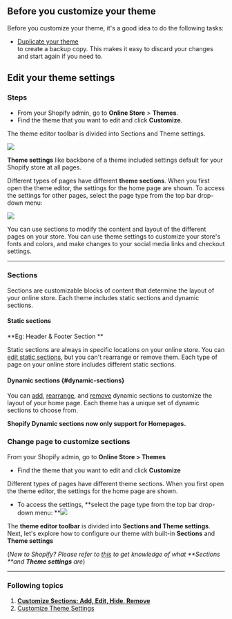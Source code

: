 ## Before you customize your theme

Before you customize your theme, it's a good idea to do the following tasks:

* [Duplicate your theme](https://help.shopify.com/en/manual/using-themes/managing-themes/duplicating-themes)  
  to create a backup copy. This makes it easy to discard your changes and start again if you need to.

## Edit your theme settings

### Steps

* From your Shopify admin, go to **Online Store** &gt; **Themes**.
* Find the theme that you want to edit and click **Customize**.

The theme editor toolbar is divided into Sections and Theme settings.

![](https://help.shopify.com/assets/themes/editor-tabs-d6a578d45bf5feac7da3f618de523b00eacf724049c10e6cd6348fd061bb7e1f.png)

**Theme settings** like backbone of a theme included settings default for your Shopify store at all pages.

Different types of pages have different **theme sections**. When you first open the theme editor, the settings for the home page are shown. To access the settings for other pages, select the page type from the top bar drop-down menu:

![](https://help.shopify.com/assets/manual/customize/editor-product-e42f3cd79a23002e746a785271cc687537498560926798c5ccbff819050a2bf0.jpg)


You can use sections to modify the content and layout of the different pages on your store. You can use theme settings to customize your store's fonts and colors, and make changes to your social media links and checkout settings.

---

### Sections

Sections are customizable blocks of content that determine the layout of your online store. Each theme includes static sections and dynamic sections.

#### Static sections

**Eg: Header & Footer Section **

Static sections are always in specific locations on your online store. You can [edit static sections](https://help.shopify.com/en/manual/using-themes/change-the-layout/theme-settings/sections-and-settings#edit-static-sections), but you can't rearrange or remove them. Each type of page on your online store includes different static sections.

#### Dynamic sections {#dynamic-sections}

You can [add](https://help.shopify.com/en/manual/using-themes/change-the-layout/theme-settings/sections-and-settings#add-dynamic-sections), [rearrange](https://help.shopify.com/en/manual/using-themes/change-the-layout/theme-settings/sections-and-settings#rearrange-dynamic-sections), and [remove](https://help.shopify.com/en/manual/using-themes/change-the-layout/theme-settings/sections-and-settings#remove-dynamic-sections) dynamic sections to customize the layout of your home page. Each theme has a unique set of dynamic sections to choose from.

**Shopify Dynamic sections now only support for Homepages.**

### Change page to customize sections

From your Shopify admin, go to **Online Store &gt; Themes**

* Find the theme that you want to edit and click **Customize**

Different types of pages have different theme sections. When you first open the theme editor, the settings for the home page are shown.

* To access the settings, **select the page type from the top bar drop-down menu:  **![](/assets/settings.png)

The **theme editor toolbar** is divided into **Sections **and T**heme settings**.  
Next, let's explore how to configure our theme with built-in **Sections** and **Theme settings**

\(_New to Shopify? Please refer to _[_this_](https://help.shopify.com/en/manual/using-themes/change-the-layout/theme-settings/sections-and-settings)_ to get knowledge of what **Sections **and **Theme settings** are_\)

---

### Following topics

1. [**Customize Sections: Add, Edit, Hide, Remove**](/sections.md)
2. [Customize Theme Settings](/theme-settings.md)



